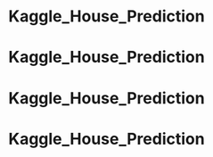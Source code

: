 # Kaggle_House_Prediction
# Kaggle_House_Prediction
# Kaggle_House_Prediction
# Kaggle_House_Prediction
